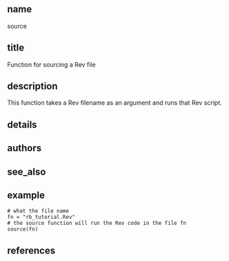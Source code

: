 ## name
source
## title
Function for sourcing a Rev file
## description
This function takes a Rev filename as an argument and runs that Rev script.
## details
## authors
## see_also
## example
    # what the file name
    fn = "rb_tutorial.Rev"
    # the source function will run the Rev code in the file fn
    source(fn)
    
## references
